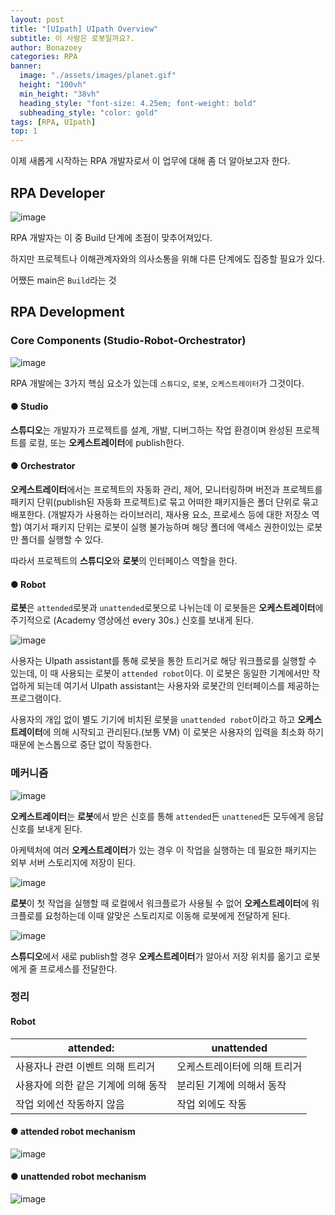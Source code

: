```yaml
---
layout: post
title: "[UIpath] UIpath Overview"
subtitle: 이 사람은 로봇일까요?.
author: Bonazoey
categories: RPA
banner:
  image: "./assets/images/planet.gif"
  height: "100vh"
  min_height: "38vh"
  heading_style: "font-size: 4.25em; font-weight: bold"
  subheading_style: "color: gold"
tags: [RPA, UIpath]
top: 1
---
```


이제 새롭게 시작하는 RPA 개발자로서 이 업무에 대해 좀 더 알아보고자 한다.

## RPA Developer

![image](https://github.com/bonazoey/bonazoey.github.io/assets/142956374/ec0f8b17-2e50-4e08-bf6b-9fd14ad5355f)

RPA 개발자는 이 중 Build 단계에 초점이 맞추어져있다.

하지만 프로젝트나 이해관계자와의 의사소통을 위해 다른 단계에도 집중할 필요가 있다.

어쨌든 main은 `Build`라는 것

## RPA Development

### Core Components (Studio-Robot-Orchestrator)

![image](https://github.com/bonazoey/bonazoey.github.io/assets/142956374/fd22f2cb-22d5-42af-916d-46949f087f51)

RPA 개발에는 3가지 핵심 요소가 있는데 `스튜디오`, `로봇`, `오케스트레이터`가 그것이다.

#### ● Studio

**스튜디오**는 개발자가 프로젝트를 설계, 개발, 디버그하는 작업 환경이며 완성된 프로젝트를 로컬, 또는 **오케스트레이터**에 publish한다.

#### ● Orchestrator

**오케스트레이터**에서는 프로젝트의 자동화 관리, 제어, 모니터링하며 버전과 프로젝트를 패키지 단위(publish된 자동화 프로젝트)로 묶고 어떠한 패키지들은 폴더 단위로 묶고 배포한다. (개발자가 사용하는 라이브러리, 재사용 요소, 프로세스 등에 대한 저장소 역할) 여기서 패키지 단위는 로봇이 실행 불가능하며 해당 폴더에 액세스 권한이있는 로봇만 폴더를 실행할 수 있다.

따라서 프로젝트의 **스튜디오**와 **로봇**의 인터페이스 역할을 한다.

#### ● Robot

**로봇**은 `attended`로봇과 `unattended`로봇으로 나뉘는데 이 로봇들은 **오케스트레이터**에 주기적으로 (Academy 영상에선 every 30s.) 신호를 보내게 된다.

![image](https://github.com/bonazoey/bonazoey.github.io/assets/142956374/596d86d1-06c0-42e7-8533-6cf235c8b7e6)

사용자는 UIpath assistant를 통해 로봇을 통한 트리거로 해당 워크플로를 실행할 수 있는데, 이 때 사용되는 로봇이 `attended robot`이다. 이 로봇은 동일한 기계에서만 작업하게 되는데 여기서 UIpath assistant는 사용자와 로봇간의 인터페이스를 제공하는 프로그램이다. 

사용자의 개입 없이 별도 기기에 비치된 로봇을 `unattended robot`이라고 하고 **오케스트레이터**에 의해 시작되고 관리된다.(보통 VM) 이 로봇은 사용자의 입력을 최소화 하기 때문에 논스톱으로 중단 없이 작동한다.

### 메커니즘

![image](https://github.com/bonazoey/bonazoey.github.io/assets/142956374/e1bfafa8-11ad-436f-b08e-266f73032ff9)

**오케스트레이터**는 **로봇**에서 받은 신호를 통해 `attended`든 `unattened`든 모두에게 응답 신호를 보내게 된다.

아케텍처에 여러 **오케스트레이터**가 있는 경우 이 작업을 실행하는 데 필요한 패키지는 외부 서버 스토리지에 저장이 된다.

![image](https://github.com/bonazoey/bonazoey.github.io/assets/142956374/cd026bb2-a907-4a50-91af-a835f4c36b13)

**로봇**이 첫 작업을 실행할 때 로컬에서 워크플로가 사용될 수 없어 **오케스트레이터**에 워크플로를 요청하는데 이때 알맞은 스토리지로 이동해 로봇에게 전달하게 된다.

![image](https://github.com/bonazoey/bonazoey.github.io/assets/142956374/e625d443-ebb4-460d-be9e-f01ff0236b75)

**스튜디오**에서 새로 publish할 경우 **오케스트레이터**가 알아서 저장 위치를 옮기고 로봇에게 줄 프로세스를 전달한다.

### 정리

#### Robot

| attended: | unattended |
| --- | --- |
| 사용자나 관련 이벤트 의해 트리거 | 오케스트레이터에 의해 트리거 |
| 사용자에 의한 같은 기계에 의해 동작 | 분리된 기계에 의해서 동작 |
| 작업 외에선 작동하지 않음 | 작업 외에도 작동 |

#### ● attended robot mechanism

![image](https://github.com/bonazoey/bonazoey.github.io/assets/142956374/dff0191e-4e6a-4c7c-913f-8c1d821aaf59)

#### ● unattended robot mechanism

![image](https://github.com/bonazoey/bonazoey.github.io/assets/142956374/22e0a420-e8c3-4fa0-9ac9-23cab342e68b)
